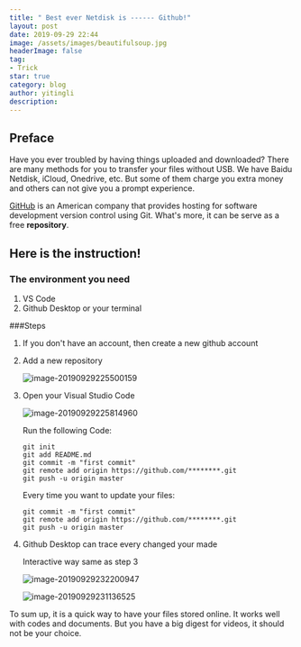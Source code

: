 ```yaml
---
title: " Best ever Netdisk is ------ Github!"
layout: post
date: 2019-09-29 22:44
image: /assets/images/beautifulsoup.jpg
headerImage: false
tag:
- Trick
star: true
category: blog
author: yitingli
description: 
---
```


## Preface

Have you ever troubled by having things uploaded and downloaded? There are many methods for you to transfer your files without USB. We have Baidu Netdisk, iCloud, Onedrive, etc. But some of them charge you extra money and others can not give you a prompt experience.

[GitHub](https://github.com/) is an American company that provides hosting for software development version control using Git. What's more, it can be serve as a free **repository**.

## Here is the instruction!

### The environment you need
1. VS Code
2. Github Desktop or your terminal

###Steps
1. If you don't have an account, then create a new github account

2. Add a new repository

   ![image-20190929225500159](/Users/liyiting/hazel-li.github.io/assets/images/r1.png)

3. Open your Visual Studio Code

   ![image-20190929225814960](/Users/liyiting/hazel-li.github.io/assets/images/r2.png)

   Run the following Code:

   ```git
   git init
   git add README.md
   git commit -m "first commit"
   git remote add origin https://github.com/********.git
   git push -u origin master
   ```
   
   Every time you want to update your files:
   
   ```git
   git commit -m "first commit"
   git remote add origin https://github.com/********.git
   git push -u origin master
   ```
   
4. Github Desktop can trace every changed your made

   Interactive way same as step 3

   ![image-20190929232200947](/Users/liyiting/hazel-li.github.io/assets/images/r4.png)

   ![image-20190929231136525](/Users/liyiting/hazel-li.github.io/assets/images/r3.png)

To sum up, it is a quick way to have your files stored online. It works well with codes and documents. But you have a big digest for videos, it should not be your choice.